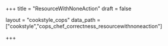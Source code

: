 +++
title = "ResourceWithNoneAction"
draft = false

layout = "cookstyle_cops"
data_path = ["cookstyle","cops_chef_correctness_resourcewithnoneaction"]

+++

<!-- The content of this page is automatically generated from the
cops_chef_correctness_resourcewithnoneaction.yml file in github.com/chef/cookstyle/blob/master/docs-chef-io/data/cookstyle/. -->
